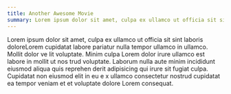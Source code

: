 ```yaml
---
title: Another Awesome Movie
summary: Lorem ipsum dolor sit amet, culpa ex ullamco ut officia sit sint laboris doloreLorem cupidatat labore pariatur nulla tempor ullamco in ullamco
---
```


Lorem ipsum dolor sit amet, culpa ex ullamco ut officia sit sint laboris doloreLorem cupidatat labore pariatur nulla tempor ullamco in ullamco. Mollit dolor ve lit voluptate. Minim culpa Lorem dolor irure ullamco est labore in mollit ut nos trud voluptate. Laborum nulla aute minim incididunt eiusmod aliqua quis reprehen derit adipisicing qui irure sit fugiat culpa. Cupidatat non eiusmod elit in eu e x ullamco consectetur nostrud cupidatat ea tempor veniam et et voluptate dolore Lorem consequat.
